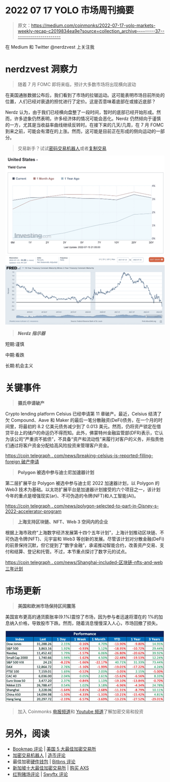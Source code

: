 # 2022 07 17 YOLO 市场周刊摘要

> 原文：<https://medium.com/coinmonks/2022-07-17-yolo-markets-weekly-recap-c2019834ea9e?source=collection_archive---------37----------------------->

在 Medium 和 Twitter @nerdzvest 上关注我

# nerdzvest 洞察力

> 随着 7 月 FOMC 即将来临，预计大多数市场将出现横向波动

在美国通胀数据公布后，我们看到了市场的拉锯运动。这可能表明市场目前所处的位置，人们已经对衰退的担忧进行了定价。这是否意味着底部在或接近底部？

Nerdz 认为，由于我们已经横向盘整了一段时间，暂时的底部已经开始形成。然而，许多迹象仍然表明，许多经济体的情况可能会恶化。Nerdz 仍然倾向于谨慎的一方，尤其是当收益率曲线继续反转时。在接下来的几天/几周，在 7 月 FOMC 到来之前，可能会有潜在的上涨。然而，这可能是目前正在形成的侧向运动的一部分。

> 交易新手？试试[密码交易机器人](/coinmonks/crypto-trading-bot-c2ffce8acb2a)或者[复制交易](/coinmonks/top-10-crypto-copy-trading-platforms-for-beginners-d0c37c7d698c)

![](img/96ded0f35b0a4af1c842c158bfd89e89.png)![](img/4fb16cf1bc8ef2bc86840e0518010ad9.png)

> ***Nerdz 指示器***

短期:谨慎

中期:看跌

长期:机会主义

# 关键事件

> **摄氏申请破产**

Crypto lending platform Celsius 已经申请第 11 章破产。最近，Celsius 结清了欠 Compound、Aave 和 Maker 的最后一笔分散融资(DeFi)债务，在一个月的时间里，将最初的 8.2 亿美元债务减少到了 0.013 美元。然而，仍将资产锁定在借贷平台上的储户的命运仍不得而知。此外，佛蒙特州金融监管部(DFR)表示，它认为该公司“严重资不抵债”，不具备“资产和流动性”来履行对客户的义务，并指责他们通过将客户资金分配给高风险投资来管理客户资金。

[https://coin telegraph . com/news/breaking-celsius-is-reported-filling-foreign 破产申请](https://cointelegraph.com/news/breaking-celsius-is-reportedly-filing-for-bankruptcy-imminently)

> **Polygon 被选中参与迪士尼加速器计划**

第二层扩展平台 Polygon 被选中参与迪士尼 2022 加速器计划，以 Polygon 的 Web3 技术为基础。以太坊扩展平台是加速器计划接受的六个项目之一，该计划今年的重点是增强现实(ar)、不可伪造的令牌(NFT)和人工智能(AI)。

[https://coin telegraph . com/news/polygon-selected-to-part-in-Disney-s-2022-accelerator-program](https://cointelegraph.com/news/polygon-selected-to-participate-in-disney-s-2022-accelerator-program)

> **上海支持区块链、NFT、Web 3 空间内的企业**

根据上海市政府“上海数字经济发展第十四个五年计划”，上海计划推动区块链、不可伪造令牌(NFT)、元宇宙和 Web3 等创新的发展。尽管该计划对分散金融(DeFi)的前景保持沉默，但它提到了“数字金融”，承诺推动智能合约，改善资产交易、支付和结算、登记和托管。不过，本节重点探讨了数字元的试点。

[https://coin telegraph . com/news/Shanghai-included-区块链-nfts-and-web 三年计划](https://cointelegraph.com/news/shanghai-included-blockchain-nfts-and-web3-in-its-5-year-plan)

# 市场更新

> **美国和欧洲市场保持区间震荡**

美国宣布更高的通货膨胀率(9.1%)震惊了市场，因为参与者迅速将潜在的 1%的加息纳入价格，导致股市下跌。然而，随着消息慢慢深入人心，市场回撤了损失。

![](img/7abfb6c78593fa5232b7fb3d27b5e462.png)

> 加入 Coinmonks [电报频道](https://t.me/coincodecap)和 [Youtube 频道](https://www.youtube.com/c/coinmonks/videos)了解加密交易和投资

# 另外，阅读

*   [Bookmap 评论](https://coincodecap.com/bookmap-review-2021-best-trading-software) | [美国 5 大最佳加密交易所](https://coincodecap.com/crypto-exchange-usa)
*   [加密交易机器人](/coinmonks/crypto-trading-bot-c2ffce8acb2a) | [造币评论](https://coincodecap.com/coingate-review)
*   最佳加密[硬件钱包](/coinmonks/hardware-wallets-dfa1211730c6) | [Bitbns 评论](/coinmonks/bitbns-review-38256a07e161)
*   [新加坡十大最佳加密交易所](https://coincodecap.com/crypto-exchange-in-singapore) | [购买 AXS](https://coincodecap.com/buy-axs-token)
*   [红狗赌场评论](https://coincodecap.com/red-dog-casino-review) | [Swyftx 评论](https://coincodecap.com/swyftx-review)